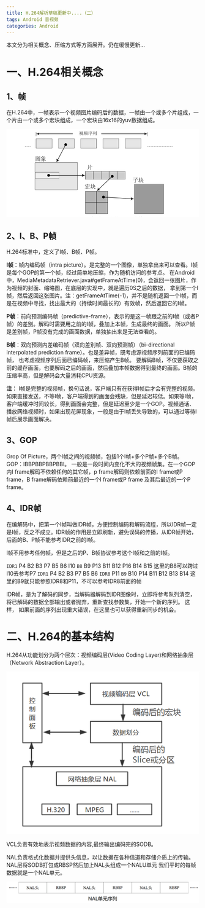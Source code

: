 ```yaml
---
title: H.264解析草稿更新中....（二）
tags: Android 音视频
categories: Android
---
```


本文分为相关概念、压缩方式等方面展开。仍在缓慢更新...

# 一、H.264相关概念

## 1、帧
在H.264中，一帧表示一个视频图片编码后的数据，一帧由一个或多个片组成，一个片由一个或多个宏块组成，一个宏块由16x16的yuv数据组成。

![帧-片-宏块](https://raw.githubusercontent.com/FrankdeBoers/blog/master/static/img/%E5%B8%A7-%E7%89%87-%E5%AE%8F%E5%9D%97.png)

## 2、I、B、P帧
H.264标准中，定义了I帧、B帧、P帧。

**I帧**：帧内编码帧（intra picture）。是完整的一个图像，单独拿出来可以查看。I帧是每个GOP的第一个帧，经过简单地压缩，作为随机访问的参考点。
在Android中，MediaMetadataRetriever.java#getFrameAtTime(0)，会返回一张图片，作为视频的封面、缩略图，在底层的实现中，就是遍历0S之后的数据，
拿到第一个I帧，然后返回这张图片。注：getFrameAtTime(-1)，并不是随机返回一个I帧，而是在视频中寻找，找出最大的（持续时间最长的）有效帧，然后返回它的I帧。

**P帧**：前向预测编码帧（predictive-frame），表示的是这一帧跟之前的I帧（或者P帧）的差别。解码时需要用之前的I帧，叠加上本帧，生成最终的画面。
所以P帧是差别帧，P帧没有完成的画面数据，单独抽出来是无法查看的。

**B帧**：双向预测内差编码帧（双向差别帧、双向预测帧）（bi-directional interpolated prediction frame）。也是差异帧，既考虑源视频序列前面的已编码帧，
也考虑视频序列后面已编码帧，来压缩产生B帧。  要解码B帧，不仅要获取之前的缓存画面，也要解码之后的画面，然后叠加本帧数据得到最终的画面。B帧的压缩率高，但是解码会大量消耗CPU资源。

**注**：
I帧是完整的视频帧，换句话说，客户端只有在获得I帧后才会有完整的视频。如果直接发送，不等I帧，客户端得到的画面会残缺，但是延迟较低。如果等I帧，客户端缓冲时间较长，得到画面会完整，但是延迟至少是一个GOP。视频通话、播放网络视频时，如果出现花屏现象，一般是由于I帧丢失导致的，可以通过等待I帧后展示画面解决。

## 3、GOP
Grop Of Picture，两个I帧之间的视频帧，包括1个I帧+多个P帧+多个B帧。GOP：IBBPBBPBBPBBI。  一般是一段时间内变化不大的视频帧集。在一个GOP内I frame解码不依赖任何的其它帧，p frame解码则依赖前面的I frame或P frame，B frame解码依赖前最近的一个I frame或P frame 及其后最近的一个P frame。

## 4、IDR帧
在编解码中，把第一个I帧叫做IDR帧，方便控制编码和解码流程，所以IDR帧一定是I帧，反之不成立。IDR帧的作用是立即刷新，避免误码的传播，从IDR帧开始，后面的B、P帧不能参考IDR之前的I帧。

I帧不用参考任何帧，但是之后的P、B帧协议参考这个I帧和之前的I帧。

`IDR1` P4 B2 B3 P7 B5 B6 I10 `B8` B9 P13 B11 B12 P16 B14 B15   这里的B8可以跨过I10去参考P7
`IDR1` P4 B2 B3 P7 B5 B6 `IDR8` P11 `B9` B10 P14 B11 B12 B13 B14  这里的B9就只能参照IDR8和P11，不可以参考IDR8前面的帧

IDR帧，是为了解码的同步，当解码器解码到IDR图像时，立即将参考队列清空，将已解码的数据全部输出或者抛弃，重新查找参数集，开始一个新的序列。 这样，
如果前面的序列出现重大错误，在这里也可以获得重新同步的机会。


# 二、H.264的基本结构

H.264从功能划分为两个层次：视频编码层(Video Coding Layer)和网络抽象层（Network Abstraction Layer）。

![H264结构](https://raw.githubusercontent.com/FrankdeBoers/blog/master/static/img/H264%E7%BB%93%E6%9E%84.png)

VCL负责有效地表示视频数据的内容,最终输出编码完的SODB。

NAL负责格式化数据并提供头信息，以让数据在各种信道和存储介质上的传输。NAL层将SODB打包成RBSP然后加上NAL头组成一个NALU单元  我们平时的每帧数据就是一个NAL单元。 

![NAL单元序列](https://raw.githubusercontent.com/FrankdeBoers/blog/master/static/img/NAL%E5%8D%95%E5%85%83%E5%BA%8F%E5%88%97.png)
    
  
 
